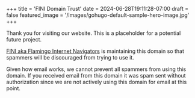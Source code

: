 +++
title = 'FINI Domain Trust'
date = 2024-06-28T19:11:28-07:00
draft = false
featured_image = '/images/gohugo-default-sample-hero-image.jpg'
+++

Thank you for visiting our website.  This is a placeholder for a potential future project.

[FINI aka Flamingo Internet Navigators](https://www.fini.net) is maintaining this
domain so that spammers will be discouraged from trying to use it.

Given how email works, we cannot prevent all spammers from using this domain.  If
you received email from this domain it was spam sent without authorization since
we are not actively using this domain for email at this point.
